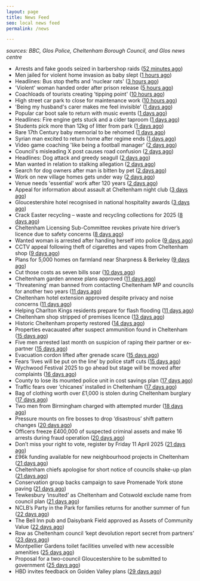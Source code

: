 ```yaml
---
layout: page
title: News Feed
seo: local news feed
permalink: /news

---
```


_sources: BBC, Glos Police, Cheltenham Borough Council, and Glos news centre_

<!-- news_marker starts -->
- Arrests and fake goods seized in barbershop raids ([52 minutes ago](https://www.bbc.com/news/articles/c4gr2z749m0o))
- Men jailed for violent home invasion as baby slept ([1 hours ago](https://www.bbc.com/news/articles/ckg17k99jl5o))
- Headlines: Bus stop thefts and 'nuclear rats' ([3 hours ago](https://www.bbc.com/news/articles/c77n167z7lgo))
- 'Violent' woman handed order after prison release ([5 hours ago](https://www.bbc.com/news/articles/ckg5rjln0y5o))
- Coachloads of tourists creating 'tipping point' ([10 hours ago](https://www.bbc.com/news/articles/cn89w353840o))
- High street car park to close for maintenance work ([10 hours ago](https://www.bbc.com/news/articles/c209wp43y4xo))
- 'Being my husband's carer makes me feel invisible' ([1 days ago](https://www.bbc.com/news/articles/czd3n22qz21o))
- Popular car boot sale to return with music events ([1 days ago](https://www.bbc.com/news/articles/c78jey62x80o))
- Headlines: Fire engine gets stuck and a cider taproom ([1 days ago](https://www.bbc.com/news/articles/cx2wwvx2ezno))
- Students pick more than 12kg of litter from park ([1 days ago](https://www.bbc.com/news/articles/crkx43mze2zo))
- Rare 17th Century baby memorial to be rehomed ([1 days ago](https://www.bbc.com/news/articles/crrzz7v1gk0o))
- Syrian man excited to return home after regime ends ([1 days ago](https://www.bbc.com/news/articles/cwyngj813dqo))
- Video game coaching 'like being a football manager' ([2 days ago](https://www.bbc.com/news/articles/cn5x2pkl93do))
- Council's misleading X post causes road confusion ([2 days ago](https://www.bbc.com/news/articles/c5y55xxdgw9o))
- Headlines: Dog attack and greedy seagull ([2 days ago](https://www.bbc.com/news/articles/crkxxelg687o))
- Man wanted in relation to stalking allegation ([2 days ago](https://gloucesternewscentre.co.uk/man-wanted-in-relation-to-stalking-allegation/))
- Search for dog owners after man is bitten by pet ([2 days ago](https://www.bbc.com/news/articles/c8077vj8dd9o))
- Work on new village homes gets under way ([2 days ago](https://www.bbc.com/news/articles/c0jzg6d97yqo))
- Venue needs 'essential' work after 120 years ([2 days ago](https://www.bbc.com/news/articles/cnv5z83vjvjo))
- Appeal for information about assault at Cheltenham night club ([3 days ago](https://gloucesternewscentre.co.uk/appeal-for-information-about-assault-at-cheltenham-night-club/))
- Gloucestershire hotel recognised in national hospitality awards ([3 days ago](https://gloucesternewscentre.co.uk/gloucestershire-hotel-recognised-in-national-hospitality-awards/))
- Crack Easter recycling – waste and recycling collections for 2025 ([8 days ago](https://www.cheltenham.gov.uk/news/article/3002/crack_easter_recycling_%E2%80%93_waste_and_recycling_collections_for_2025))
- Cheltenham Licensing Sub-Committee revokes private hire driver’s licence due to safety concerns ([8 days ago](https://www.cheltenham.gov.uk/news/article/3001/cheltenham_licensing_sub-committee_revokes_private_hire_drivers_licence_due_to_safety_concerns))
- Wanted woman is arrested after handing herself into police ([9 days ago](https://gloucesternewscentre.co.uk/wanted-woman-is-arrested-after-handing-herself-into-police/))
- CCTV appeal following theft of cigarettes and vapes from Cheltenham shop ([9 days ago](https://gloucesternewscentre.co.uk/cctv-appeal-following-theft-of-cigarettes-and-vapes-from-cheltenham-shop/))
- Plans for 5,000 homes on farmland near Sharpness & Berkeley ([9 days ago](https://www.bbc.co.uk/sounds/play/p0l1v3k3))
- Cut those costs as seven bills soar ([10 days ago](https://www.bbc.co.uk/sounds/play/p0l1mstk))
- Cheltenham garden annexe plans approved ([11 days ago](https://gloucesternewscentre.co.uk/cheltenham-garden-annexe-plans-approved/))
- ‘Threatening’ man banned from contacting Cheltenham MP and councils for another two years ([11 days ago](https://gloucesternewscentre.co.uk/threatening-man-banned-from-contacting-cheltenham-mp-and-councils-for-another-two-years/))
- Cheltenham hotel extension approved despite privacy and noise concerns ([11 days ago](https://gloucesternewscentre.co.uk/cheltenham-hotel-extension-approved-despite-privacy-and-noise-concerns/))
- Helping Charlton Kings residents prepare for flash flooding ([11 days ago](https://www.cheltenham.gov.uk/news/article/3000/helping_charlton_kings_residents_prepare_for_flash_flooding))
- Cheltenham shop stripped of premises licence ([13 days ago](https://gloucesternewscentre.co.uk/cheltenham-shop-stripped-of-premises-licence/))
- Historic Cheltenham property restored ([14 days ago](https://gloucesternewscentre.co.uk/historic-cheltenham-property-restored/))
- Properties evacauated after suspect ammunition found in Cheltenham ([15 days ago](https://gloucesternewscentre.co.uk/propeties-evacauated-after-suspect-ammuintion-found-in-cheltenham/))
- Five men arrested last month on suspicion of raping their partner or ex-partner ([15 days ago](https://gloucesternewscentre.co.uk/five-men-arrested-last-month-on-suspicion-of-raping-their-partner-or-ex-partner/))
- Evacuation cordon lifted after grenade scare ([15 days ago](https://gloucesternewscentre.co.uk/evacuation-cordon-lifted-after-grenade-scare/))
- Fears ‘lives will be put on the line’ by police staff cuts ([15 days ago](https://gloucesternewscentre.co.uk/fears-lives-will-be-put-on-the-line-by-police-staff-cuts/))
- Wychwood Festival 2025 to go ahead but stage will be moved after complaints ([16 days ago](https://gloucesternewscentre.co.uk/wychwood-festival-2025-to-go-ahead-but-stage-will-be-moved-after-complaints/))
- County to lose its mounted police unit in cost savings plan ([17 days ago](https://gloucesternewscentre.co.uk/county-to-lose-its-mounted-police-unit-in-cost-savings-plan/))
- Traffic fears over ‘chicanes’ installed in Cheltenham ([17 days ago](https://gloucesternewscentre.co.uk/traffic-fears-over-chicanes-installed-in-cheltenham/))
- Bag of clothing worth over £1,000 is stolen during Cheltenham burglary ([17 days ago](https://gloucesternewscentre.co.uk/bag-of-clothing-worth-over-1000-is-stolen-during-cheltenham-burglary/))
- Two men from Birmingham charged with attempted murder ([18 days ago](https://gloucesternewscentre.co.uk/two-men-from-birmingham-charged-with-attempted-murder/))
- Pressure mounts on fire bosses to drop ‘disastrous’ shift pattern changes ([20 days ago](https://gloucesternewscentre.co.uk/pressure-mounts-on-fire-bosses-to-drop-disastrous-shift-pattern-changes/))
- Officers freeze £400,000 of suspected criminal assets and make 16 arrests during fraud operation ([20 days ago](https://gloucesternewscentre.co.uk/officers-freeze-400000-of-suspected-criminal-assets-and-make-16-arrests-during-fraud-operation/))
- Don’t miss your right to vote, register by Friday 11 April 2025 ([21 days ago](https://www.cheltenham.gov.uk/news/article/2999/dont_miss_your_right_to_vote_register_by_friday_11_april_2025))
- £96k funding available for new neighbourhood projects in Cheltenham ([21 days ago](https://www.cheltenham.gov.uk/news/article/2998/96k_funding_available_for_new_neighbourhood_projects_in_cheltenham))
- Cheltenham chiefs apologise for short notice of councils shake-up plan ([21 days ago](https://gloucesternewscentre.co.uk/cheltenham-chiefs-apologise-for-short-notice-of-councils-shake-up-plan/))
- Conservation group backs campaign to save Promenade York stone paving ([21 days ago](https://gloucesternewscentre.co.uk/conservation-group-backs-campaign-to-save-promenade-york-stone-paving/))
- Tewkesbury ‘insulted’ as Cheltenham and Cotswold exclude name from council plan ([21 days ago](https://gloucesternewscentre.co.uk/tewkesbury-insulted-as-cheltenham-and-cotswold-exclude-name-from-council-plan/))
- NCLB’s Party in the Park for families returns for another summer of fun ([22 days ago](https://www.cheltenham.gov.uk/news/article/2997/nclbs_party_in_the_park_for_families_returns_for_another_summer_of_fun))
- The Bell Inn pub and Daisybank Field approved as Assets of Community Value ([22 days ago](https://www.cheltenham.gov.uk/news/article/2996/the_bell_inn_pub_and_daisybank_field_approved_as_assets_of_community_value))
- Row as Cheltenham council ‘kept devolution report secret from partners’ ([23 days ago](https://gloucesternewscentre.co.uk/row-as-cheltenham-council-kept-devolution-report-secret-from-partners/))
- Montpellier Gardens toilet facilities unveiled with new accessible amenities ([25 days ago](https://www.cheltenham.gov.uk/news/article/2995/montpellier_gardens_toilet_facilities_unveiled_with_new_accessible_amenities))
- Proposal for a two-council Gloucestershire to be submitted to government ([25 days ago](https://www.cheltenham.gov.uk/news/article/2994/proposal_for_a_two-council_gloucestershire_to_be_submitted_to_government))
- HBD invites feedback on Golden Valley plans ([29 days ago](https://www.cheltenham.gov.uk/news/article/2993/hbd_invites_feedback_on_golden_valley_plans))

<!-- news_marker ends -->

